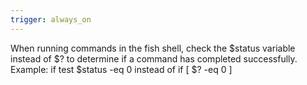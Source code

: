```yaml
---
trigger: always_on
---
```


When running commands in the fish shell, check the $status variable instead of $? to determine if a command has completed successfully. Example: if test $status -eq 0 instead of if [ $? -eq 0 ]